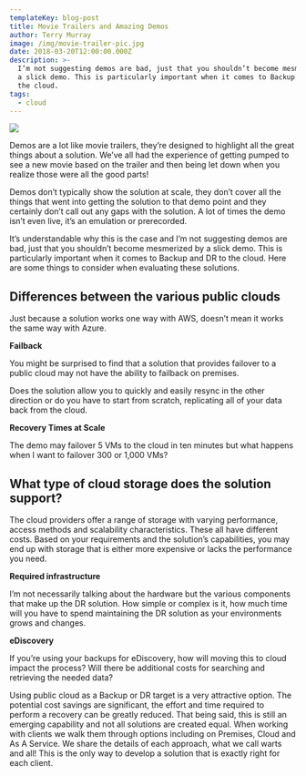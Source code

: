 ```yaml
---
templateKey: blog-post
title: Movie Trailers and Amazing Demos
author: Terry Murray
image: /img/movie-trailer-pic.jpg
date: 2018-03-20T12:00:00.000Z
description: >-
  I’m not suggesting demos are bad, just that you shouldn’t become mesmerized by
  a slick demo. This is particularly important when it comes to Backup and DR to
  the cloud. 
tags:
  - cloud
---
```

![](/img/movie-trailer-pic.jpg)

Demos are a lot like movie trailers, they’re designed to highlight all the great things about a solution. We’ve all had the experience of getting pumped to see a new movie based on the trailer and then being let down when you realize those were all the good parts!

Demos don’t typically show the solution at scale, they don’t cover all the things that went into getting the solution to that demo point and they certainly don’t call out any gaps with the solution. A lot of times the demo isn’t even live, it’s an emulation or prerecorded.

It’s understandable why this is the case and I’m not suggesting demos are bad, just that you shouldn’t become mesmerized by a slick demo. This is particularly important when it comes to Backup and DR to the cloud. Here are some things to consider when evaluating these solutions.

## Differences between the various public clouds

Just because a solution works one way with AWS, doesn’t mean it works the same way with Azure.

**Failback**

You might be surprised to find that a solution that provides failover to a public cloud may not have the ability to failback on premises.

Does the solution allow you to quickly and easily resync in the other direction or do you have to start from scratch, replicating all of your data back from the cloud.

**Recovery Times at Scale**

The demo may failover 5 VMs to the cloud in ten minutes but what happens when I want to failover 300 or 1,000 VMs?

## What type of cloud storage does the solution support?

The cloud providers offer a range of storage with varying performance, access methods and scalability characteristics. These all have different costs. Based on your requirements and the solution’s capabilities, you may end up with storage that is either more expensive or lacks the performance you need.

**Required infrastructure**

I’m not necessarily talking about the hardware but the various components that make up the DR solution. How simple or complex is it, how much time will you have to spend maintaining the DR solution as your environments grows and changes.

**eDiscovery**

If you’re using your backups for eDiscovery, how will moving this to cloud impact the process? Will there be additional costs for searching and retrieving the needed data?

Using public cloud as a Backup or DR target is a very attractive option. The potential cost savings are significant, the effort and time required to perform a recovery can be greatly reduced. That being said, this is still an emerging capability and not all solutions are created equal. When working with clients we walk them through options including on Premises, Cloud and As A Service. We share the details of each approach, what we call warts and all! This is the only way to develop a solution that is exactly right for each client.
